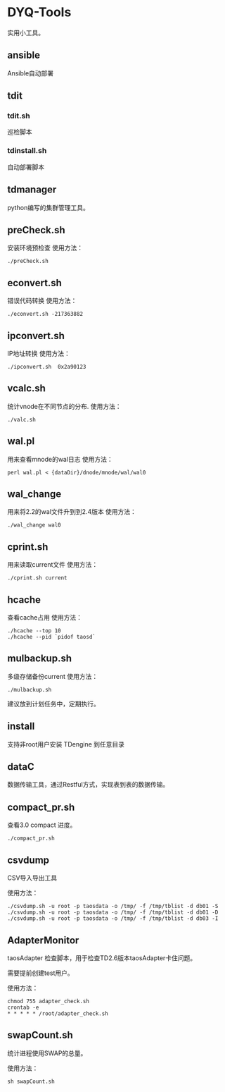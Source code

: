 # DYQ-Tools
实用小工具。

## ansible
Ansible自动部署

## tdit
### tdit.sh
巡检脚本
### tdinstall.sh
自动部署脚本

## tdmanager
python编写的集群管理工具。

## preCheck.sh
安装环境预检查 
使用方法：
```shell
./preCheck.sh
```

## econvert.sh
错误代码转换
使用方法：
```shell
./econvert.sh -217363882
```

## ipconvert.sh
IP地址转换
使用方法：
```shell
./ipconvert.sh  0x2a90123
```

## vcalc.sh
统计vnode在不同节点的分布.
使用方法：
```shell
./valc.sh
```

## wal.pl
用来查看mnode的wal日志
使用方法：
```shell
perl wal.pl < {dataDir}/dnode/mnode/wal/wal0
```

## wal_change
用来将2.2的wal文件升到到2.4版本
使用方法：
```shell
./wal_change wal0
```

## cprint.sh
用来读取current文件
使用方法：
```shell
./cprint.sh current
```

## hcache
查看cache占用
使用方法：
```shell
./hcache --top 10
./hcache --pid `pidof taosd`
```

## mulbackup.sh
多级存储备份current 
使用方法：
```shell
./mulbackup.sh
```
建议放到计划任务中，定期执行。

## install
支持非root用户安装 TDengine 到任意目录

## dataC
数据传输工具，通过Restful方式，实现表到表的数据传输。

## compact_pr.sh
查看3.0 compact 进度。
```shell
./compact_pr.sh
```

## csvdump
CSV导入导出工具

使用方法：
```shell
./csvdump.sh -u root -p taosdata -o /tmp/ -f /tmp/tblist -d db01 -S
./csvdump.sh -u root -p taosdata -o /tmp/ -f /tmp/tblist -d db01 -D
./csvdump.sh -u root -p taosdata -o /tmp/ -f /tmp/tblist -d db03 -I
```

## AdapterMonitor

taosAdapter 检查脚本，用于检查TD2.6版本taosAdapter卡住问题。

需要提前创建test用户。

使用方法：
```shell
chmod 755 adapter_check.sh
crontab -e
* * * * * /root/adapter_check.sh
```

## swapCount.sh

统计进程使用SWAP的总量。

使用方法：
```shell
sh swapCount.sh
```